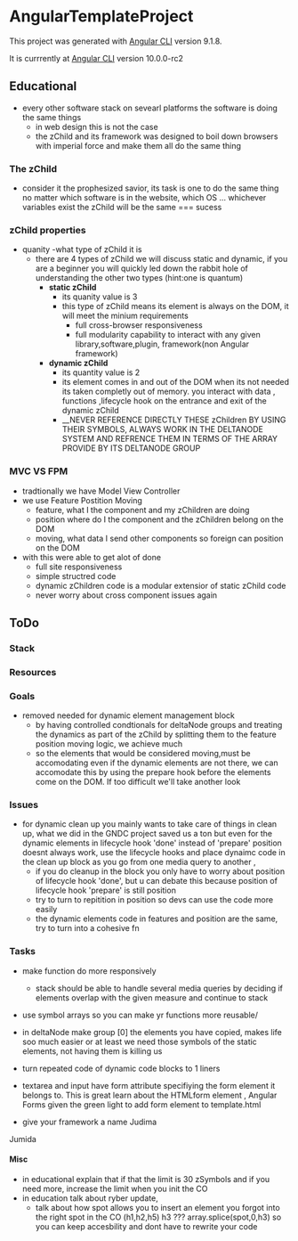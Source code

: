 # AngularTemplateProject

This project was generated with [Angular CLI](https://github.com/angular/angular-cli) version 9.1.8.

It is currrently at   [Angular CLI](https://github.com/angular/angular-cli) version 10.0.0-rc2

## Educational
* every other software stack on sevearl platforms the software is doing the same things
    * in web design this is not the case
    * the zChild and its framework was designed to boil down browsers with imperial force
        and make them all do the same thing

### The zChild 
* consider it the prophesized savior, its task is one to do the same thing no matter which 
    software is in the website, which OS ... whichever variables exist the zChild will be the same === sucess


### zChild properties
* quanity -what type of zChild it is
    * there are 4 types of zChild we will discuss static and dynamic, if you are a beginner you will quickly led down the rabbit hole of understanding the other two types
    (hint:one is quantum)
        * __static zChild__
            * its quanity value is 3
            * this type of zChild means its element is always on the DOM, it will meet the minium requirements
                * full cross-browser responsiveness
                * full modularity capability to interact with any given library,software,plugin, framework(non Angular framework)
        * __dynamic zChild__
            * its quantity value is 2
            * its element comes in and out of the DOM when its not needed its taken completly out of memory. you interact with  data , functions ,lifecycle hook on the entrance and exit of the dynamic zChild 
            * __NEVER REFERENCE DIRECTLY THESE zChildren BY USING THEIR SYMBOLS, ALWAYS WORK IN THE DELTANODE SYSTEM AND REFRENCE THEM IN TERMS OF THE ARRAY PROVIDE BY ITS DELTANODE GROUP

### MVC VS FPM
* tradtionally we have Model View Controller
* we use Feature Postition Moving
    * feature, what I the component and my zChildren are doing
    * position where do I the component and the zChildren belong on the DOM
    * moving, what data I send other components so foreign can position on the DOM
* with this were able to get alot of done
    * full site responsiveness
    * simple structred code
    * dynamic zChildren code is a modular extensior of static zChild code
    * never worry about cross component issues again



## ToDo

### Stack

### Resources

### Goals
* removed needed for dynamic element management block
    * by having controlled condtionals for deltaNode groups and treating the dynamics as part of the zChild by splitting them to the feature position moving logic, we achieve much
    * so the elements that would be considered moving,must be accomodating even if the dynamic elements are not there, we can accomodate this by using the prepare hook
    before the elements come on the DOM. If too difficult we'll take another look


### Issues
* for dynamic clean up you mainly wants to take care of things in clean up, what we did in the GNDC project saved us a ton but even for the dynamic elements in lifecycle hook 'done' instead of 'prepare' position doesnt always work, use the lifecycle hooks and place dynaimc code in the clean up block as you go from one media query to another ,
    * if you do cleanup in the block you only have to worry about position of lifecycle hook 'done', but u can debate this because position of lifecycle hook 'prepare' is still position
    * try to turn to repitition in position so devs can use the code more easily
    * the dynamic elements code in features and position are the same, try to turn into a cohesive fn

### Tasks
* make function do more responsively
    * stack should be able to handle several media queries by deciding if elements
    overlap with the given measure and continue to stack

* use symbol arrays so you can make yr functions more reusable/

* in deltaNode make group [0] the elements you have copied, makes life soo much easier
    or at least we need those symbols of the static elements, not having them is killing us

* turn repeated code of dynamic code blocks to 1 liners

* textarea and input have form attribute specifiying the form element it belongs to. This is great learn about the HTMLform element , Angular Forms given the green light to add form element to template.html

* give your framework a name 
Judima

Jumida 


#### Misc
* in educational explain that if that the limit is 30 zSymbols and if you need more, increase the limit when you init the CO
* in education talk about ryber update, 
    * talk about how spot allows you to insert an element you forgot into the right spot in the CO (h1,h2,h5)  h3 ???    array.splice(spot,0,h3) so you can keep accesbility and dont have to rewrite your code



